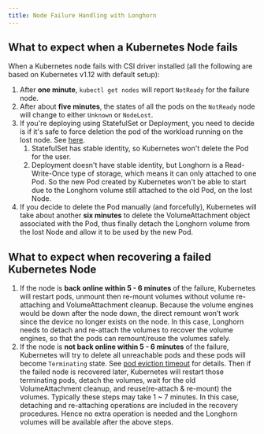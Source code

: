 ```yaml
---
title: Node Failure Handling with Longhorn
---
```


## What to expect when a Kubernetes Node fails

When a Kubernetes node fails with CSI driver installed (all the following are based on Kubernetes v1.12 with default setup):
1. After **one minute**, `kubectl get nodes` will report `NotReady` for the failure node.
2. After about **five minutes**, the states of all the pods on the `NotReady` node will change to either `Unknown` or `NodeLost`.
3. If you're deploying using StatefulSet or Deployment, you need to decide is if it's safe to force deletion the pod of the workload
running on the lost node. See [here](https://kubernetes.io/docs/tasks/run-application/force-delete-stateful-set-pod/).
    1. StatefulSet has stable identity, so Kubernetes won't delete the Pod for the user.
    2. Deployment doesn't have stable identity, but Longhorn is a Read-Write-Once type of storage, which means it can only attached
    to one Pod. So the new Pod created by Kubernetes won't be able to start due to the Longhorn volume still attached to the old Pod,
    on the lost Node.
4. If you decide to delete the Pod manually (and forcefully), Kubernetes will take about another **six minutes** to delete the VolumeAttachment
object associated with the Pod, thus finally detach the Longhorn volume from the lost Node and allow it to be used by the new Pod.

## What to expect when recovering a failed Kubernetes Node
1. If the node is **back online within 5 - 6 minutes** of the failure, Kubernetes will restart pods, unmount then re-mount volumes without volume re-attaching and VolumeAttachment cleanup.
   Because the volume engines would be down after the node down, the direct remount won’t work since the device no longer exists on the node. In this case, Longhorn needs to detach and re-attach the volumes to recover the volume engines, so that the pods can remount/reuse the volumes safely. 
2. If the node is **not back online within 5 - 6 minutes** of the failure, Kubernetes will try to delete all unreachable pods and these pods will become `Terminating` state. See [pod eviction timeout](https://kubernetes.io/docs/concepts/architecture/nodes/#condition) for details. 
   Then if the failed node is recovered later, Kubernetes will restart those terminating pods, detach the volumes, wait for the old VolumeAttachment cleanup, and reuse(re-attach & re-mount) the volumes. Typically these steps may take 1 ~ 7 minutes.
   In this case, detaching and re-attaching operations are included in the recovery procedures. Hence no extra operation is needed and the Longhorn volumes will be available after the above steps. 
